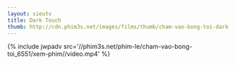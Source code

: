 ```yaml
---
layout: sieutv
title: Dark Touch
thumb: http://cdn.phim3s.net/images/films/thumb/cham-vao-bong-toi-dark-touch-2013.jpg
---
```

{% include jwpadv src='//phim3s.net/phim-le/cham-vao-bong-toi_6551/xem-phim//video.mp4' %}